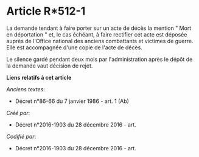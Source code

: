 # Article R*512-1

La demande tendant à faire porter sur un acte de décès la mention " Mort en déportation " et, le cas échéant, à faire
rectifier cet acte est déposée auprès de l'Office national des anciens combattants et victimes de guerre. Elle est
accompagnée d'une copie de l'acte de décès.

Le silence gardé pendant deux mois par l'administration après le dépôt de la demande vaut décision de rejet.

**Liens relatifs à cet article**

_Anciens textes_:

  - Décret n°86-66 du 7 janvier 1986 - art. 1 (Ab)

_Créé par_:

  - Décret n°2016-1903 du 28 décembre 2016 - art.

_Codifié par_:

  - Décret n°2016-1903 du 28 décembre 2016 - art.
